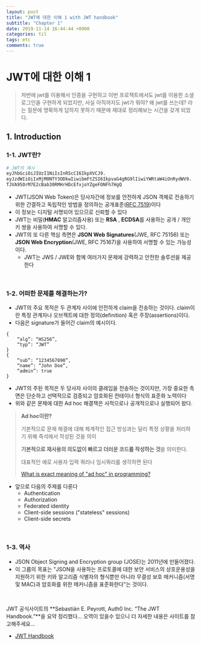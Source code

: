 ```yaml
---
layout: post
title: "JWT에 대한 이해 1 with JWT handbook"
subtitle: "Chapter 1"
date: 2019-11-14 16:44:44 +0900
categories: til
tags: etc
comments: true
---
```


# JWT에 대한 이해 1

> 저번에 jwt를 이용해서 인증을 구현하고 이번 프로젝트에서도 jwt를 이용한 소셜 로그인을 구현하게 되었지만, 사실 아직까지도 jwt가 뭐야? 왜 jwt를 쓰는데? 라는 질문에 명확하게 답하지 못하기 때문에 제대로 정리해보는 시간을 갖게 되었다.

## 1. Introduction

### 1-1. JWT란?

```python
# JWT의 예시
eyJhbGciOiJIUzI1NiIsInR5cCI6IkpXVCJ9.
eyJzdWIiOiIxMjM0NTY3ODkwIiwibmFtZSI6IkpvaG4gRG9lIiwiYWRtaW4iOnRydWV9.
TJVA95OrM7E2cBab30RMHrHDcEfxjoYZgeFONFh7HgQ
```

- JWT(JSON Web Token)은 당사자간에 정보를 안전하게 JSON 객체로 전송하기 위한 간결하고 독립적인 방법을 정의하는 공개표준([RFC 7519](https://tools.ietf.org/html/rfc7519))이다
- 이 정보는 디지털 서명되어 있으므로 신뢰할 수 있다
- JWT는 비밀(**HMAC** 알고리즘사용) 또는 **RSA** , **ECDSA**를 사용하는 공개 / 개인 키 쌍을 사용하여 서명할 수 있다.
- JWT의 또 다른 핵심 측면은 **JSON Web Signatures**(JWE, RFC 75156) 또는 **JSON Web Encryption**(JWE, RFC 75167)을 사용하여 서명할 수 있는 가능성이다.
  - JWT는 JWS / JWE와 함께 여러가지 문제에 강력하고 안전한 솔루션을 제공한다

<br>

### 1-2. 어떠한 문제를 해결하는가?

- JWT의 주요 목적은 두 관계자 사이에 안전하게 claim을 전송하는 것이다. claim이란 특정 관계자나 오브젝트에 대한 정의(definition) 혹은 주장(assertions)이다. 
- 다음은 signature가 들어간 claim의 예시이다.

```
{
    “alg”: “HS256”,
	“typ”: “JWT”
}
{
    “sub”: “1234567890”,
    “name”: “John Doe”,
    “admin”: true
}
```

- JWT의 주된 목적은 두 당사자 사이의 클레임을 전송하는 것이지만, 가장 중요한 측면은 단순하고 선택적으로 검증되고 암호화된 컨테이너 형식의 표준화 노력이다
- 위와 같은 문제에 대한 Ad hoc 해결책은 사적으로나 공개적으로나 실행되어 왔다.

> **Ad hoc이란?**
>
> 기본적으로 문제 해결에 대해 체계적인 접근 방싱과는 달리 특정 상황을 처리하기 위해 즉석에서 작성된 것을 의미
>
> **기본적으로 재사용의 의도없이 빠르고 더러운 코드를 작성하는 것**을 의미한다.
>
> 대표적인 예로 사용자 입력 쿼리나 임시쿼리를 생각하면 된다
>
> [What is exact meaning of "ad hoc" in programming?](https://stackoverflow.com/questions/1786735/what-is-exact-meaning-of-ad-hoc-in-programming)

- 앞으로 다음의 주제를 다룬다
  - Authentication
  - Authorization
  - Federated identity
  - Client-side sessions ("stateless" sessions)
  - Client-side secrets

<br>

### 1-3. 역사

- JSON Object Signing and Encryption group (JOSE)는 2011년에 만들어졌다.
- 이 그룹의 목표는 "JSON을 사용하는 프로토콜에 대한 보안 서비스의 상호운용성을 지원하기 위한 키와 알고리즘 식별자의 형식뿐만 아니라 무결성 보호 메커니즘(서명 및 MAC)과 암호화를 위한 메커니즘을 표준화한다"는 것이다.

<br>

JWT 공식사이트의 **Sebastián E. Peyrott, Auth0 Inc. “The JWT Handbook.”**을 요약 정리했다... 오역이 있을수 있으니 더 자세한 내용은 사이트를 참고해주세요...

- [JWT Handbook](https://auth0.com/resources/ebooks/jwt-handbook?utm_source=jwtio&utm_medium=main_gc_banner&utm_campaign=gc_jwt_test_10_2019)